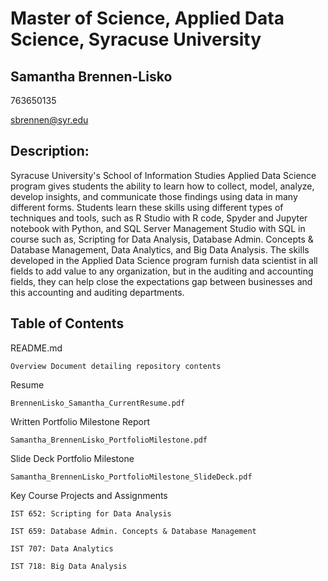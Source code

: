 # Master of Science, Applied Data Science, Syracuse University

## Samantha Brennen-Lisko

763650135

sbrennen@syr.edu

## Description:

Syracuse University's School of Information Studies Applied Data Science program gives students the ability to learn how to collect, model, analyze, develop insights, and communicate those findings using data in many different forms. Students learn these skills using different types of techniques and tools, such as R Studio with R code, Spyder and Jupyter notebook with Python, and SQL Server Management Studio with SQL in course such as, Scripting for Data Analysis, Database Admin. Concepts & Database Management, Data Analytics, and Big Data Analysis. The skills developed in the Applied Data Science program furnish data scientist in all fields to add value to any organization, but in the auditing and accounting fields, they can help close the expectations gap between businesses and this accounting and auditing departments. 

## Table of Contents

README.md

    Overview Document detailing repository contents

Resume

    BrennenLisko_Samantha_CurrentResume.pdf 

Written Portfolio Milestone Report

    Samantha_BrennenLisko_PortfolioMilestone.pdf

Slide Deck Portfolio Milestone

    Samantha_BrennenLisko_PortfolioMilestone_SlideDeck.pdf

Key Course Projects and Assignments

    IST 652: Scripting for Data Analysis
    
    IST 659: Database Admin. Concepts & Database Management
    
    IST 707: Data Analytics
    
    IST 718: Big Data Analysis 
